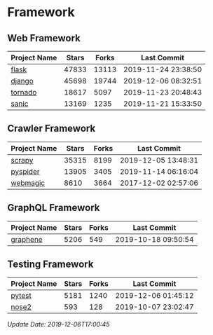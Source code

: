 # Framework

## Web Framework

| Project Name | Stars | Forks | Last Commit |
| ------------ | ----- | ----- | ----------- |
| [flask](https://github.com/pallets/flask) | 47833 | 13113 | 2019-11-24 23:38:50 |
| [django](https://github.com/django/django) | 45698 | 19744 | 2019-12-06 08:32:51 |
| [tornado](https://github.com/tornadoweb/tornado) | 18617 | 5097 | 2019-11-23 20:48:43 |
| [sanic](https://github.com/huge-success/sanic) | 13169 | 1235 | 2019-11-21 15:33:50 |

## Crawler Framework

| Project Name | Stars | Forks | Last Commit |
| ------------ | ----- | ----- | ----------- |
| [scrapy](https://github.com/scrapy/scrapy) | 35315 | 8199 | 2019-12-05 13:48:31 |
| [pyspider](https://github.com/binux/pyspider) | 13905 | 3405 | 2019-11-14 06:16:04 |
| [webmagic](https://github.com/code4craft/webmagic) | 8610 | 3664 | 2017-12-02 02:57:06 |

## GraphQL Framework

| Project Name | Stars | Forks | Last Commit |
| ------------ | ----- | ----- | ----------- |
| [graphene](https://github.com/graphql-python/graphene) | 5206 | 549 | 2019-10-18 09:50:54 |

## Testing Framework

| Project Name | Stars | Forks | Last Commit |
| ------------ | ----- | ----- | ----------- |
| [pytest](https://github.com/pytest-dev/pytest) | 5181 | 1240 | 2019-12-06 01:45:12 |
| [nose2](https://github.com/nose-devs/nose2) | 593 | 128 | 2019-10-07 23:02:47 |

*Update Date: 2019-12-06T17:00:45*